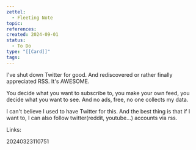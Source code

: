 ```yaml
---
zettel:
  - Fleeting Note
topic: 
references: 
created: 2024-09-01
status:
  - To Do
type: "[[Card]]"
tags:
---
```





I've shut down Twitter for good. And rediscovered or rather finally
appreciated RSS. It's AWESOME. 

You decide what you want to subscribe to, you make your own feed, you
decide what you want to see. And no ads, free, no one collects my data.

I can't believe I used to have Twitter for this. And the best thing is
that if I want to, I can also follow twitter(reddit, youtube...)
accounts via rss.


Links:

20240323110751
